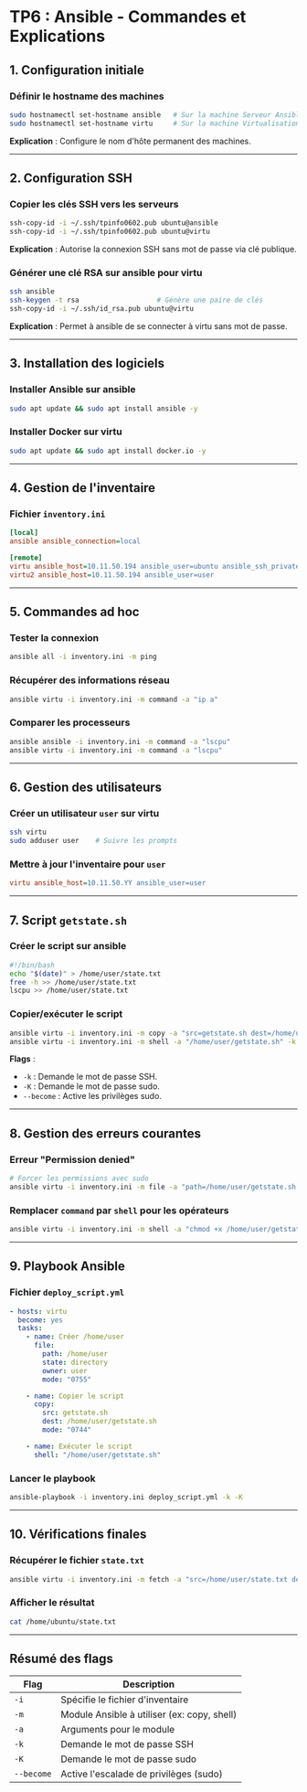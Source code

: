 # TP6 : Ansible - Commandes et Explications

## 1. Configuration initiale

### Définir le hostname des machines
```bash
sudo hostnamectl set-hostname ansible   # Sur la machine Serveur Ansible
sudo hostnamectl set-hostname virtu     # Sur la machine Virtualisation
```
**Explication** : Configure le nom d'hôte permanent des machines.

---

## 2. Configuration SSH

### Copier les clés SSH vers les serveurs
```bash
ssh-copy-id -i ~/.ssh/tpinfo0602.pub ubuntu@ansible
ssh-copy-id -i ~/.ssh/tpinfo0602.pub ubuntu@virtu
```
**Explication** : Autorise la connexion SSH sans mot de passe via clé publique.

### Générer une clé RSA sur ansible pour virtu
```bash
ssh ansible
ssh-keygen -t rsa                   # Génère une paire de clés
ssh-copy-id -i ~/.ssh/id_rsa.pub ubuntu@virtu
```
**Explication** : Permet à ansible de se connecter à virtu sans mot de passe.

---

## 3. Installation des logiciels

### Installer Ansible sur ansible
```bash
sudo apt update && sudo apt install ansible -y
```

### Installer Docker sur virtu
```bash
sudo apt update && sudo apt install docker.io -y
```

---

## 4. Gestion de l'inventaire

### Fichier `inventory.ini`
```ini
[local]
ansible ansible_connection=local

[remote]
virtu ansible_host=10.11.50.194 ansible_user=ubuntu ansible_ssh_private_key_file=~/.ssh/ansible
virtu2 ansible_host=10.11.50.194 ansible_user=user
```

---

## 5. Commandes ad hoc

### Tester la connexion
```bash
ansible all -i inventory.ini -m ping
```

### Récupérer des informations réseau
```bash
ansible virtu -i inventory.ini -m command -a "ip a"
```

### Comparer les processeurs
```bash
ansible ansible -i inventory.ini -m command -a "lscpu"
ansible virtu -i inventory.ini -m command -a "lscpu"
```

---

## 6. Gestion des utilisateurs

### Créer un utilisateur `user` sur virtu
```bash
ssh virtu
sudo adduser user    # Suivre les prompts
```

### Mettre à jour l'inventaire pour `user`
```ini
virtu ansible_host=10.11.50.YY ansible_user=user
```

---

## 7. Script `getstate.sh`

### Créer le script sur ansible
```bash
#!/bin/bash
echo "$(date)" > /home/user/state.txt
free -h >> /home/user/state.txt
lscpu >> /home/user/state.txt
```

### Copier/exécuter le script
```bash
ansible virtu -i inventory.ini -m copy -a "src=getstate.sh dest=/home/user/getstate.sh" -k --become -K
ansible virtu -i inventory.ini -m shell -a "/home/user/getstate.sh" -k --become -K
```

**Flags** :
- `-k` : Demande le mot de passe SSH.
- `-K` : Demande le mot de passe sudo.
- `--become` : Active les privilèges sudo.

---

## 8. Gestion des erreurs courantes

### Erreur "Permission denied"
```bash
# Forcer les permissions avec sudo
ansible virtu -i inventory.ini -m file -a "path=/home/user/getstate.sh state=absent" -k --become -K
```

### Remplacer `command` par `shell` pour les opérateurs
```bash
ansible virtu -i inventory.ini -m shell -a "chmod +x /home/user/getstate.sh && /home/user/getstate.sh" -k -K
```

---

## 9. Playbook Ansible

### Fichier `deploy_script.yml`
```yaml
- hosts: virtu
  become: yes
  tasks:
    - name: Créer /home/user
      file:
        path: /home/user
        state: directory
        owner: user
        mode: "0755"

    - name: Copier le script
      copy:
        src: getstate.sh
        dest: /home/user/getstate.sh
        mode: "0744"

    - name: Exécuter le script
      shell: "/home/user/getstate.sh"
```

### Lancer le playbook
```bash
ansible-playbook -i inventory.ini deploy_script.yml -k -K
```

---

## 10. Vérifications finales

### Récupérer le fichier `state.txt`
```bash
ansible virtu -i inventory.ini -m fetch -a "src=/home/user/state.txt dest=/home/ubuntu/ flat=yes" -k
```

### Afficher le résultat
```bash
cat /home/ubuntu/state.txt
```

---

## Résumé des flags

| Flag        | Description                                      |
|-------------|--------------------------------------------------|
| `-i`        | Spécifie le fichier d'inventaire                |
| `-m`        | Module Ansible à utiliser (ex: copy, shell)      |
| `-a`        | Arguments pour le module                        |
| `-k`        | Demande le mot de passe SSH                     |
| `-K`        | Demande le mot de passe sudo                    |
| `--become`  | Active l'escalade de privilèges (sudo)          |
